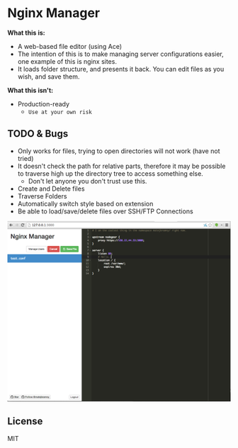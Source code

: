 Nginx Manager
=============

**What this is:**
- A web-based file editor (using Ace)
- The intention of this is to make managing server configurations easier, one example of this is nginx sites.
- It loads folder structure, and presents it back. You can edit files as you wish, and save them.

**What this isn't:**
- Production-ready
	- `Use at your own risk`



TODO & Bugs
-----------

- Only works for files, trying to open directories will not work (have not tried)
- It doesn't check the path for relative parts, therefore it may be possible to traverse high up the directory tree to access something else.
	- Don't let anyone you don't trust use this.
- Create and Delete files
- Traverse Folders
- Automatically switch style based on extension
- Be able to load/save/delete files over SSH/FTP Connections

![Screenshot of the Editor](Screenshots/screen.png)

License
-------

MIT